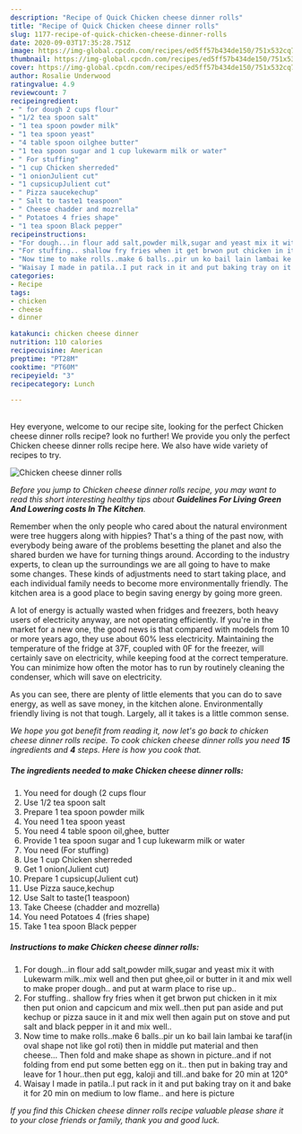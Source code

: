 ```yaml
---
description: "Recipe of Quick Chicken cheese dinner rolls"
title: "Recipe of Quick Chicken cheese dinner rolls"
slug: 1177-recipe-of-quick-chicken-cheese-dinner-rolls
date: 2020-09-03T17:35:28.751Z
image: https://img-global.cpcdn.com/recipes/ed5ff57b434de150/751x532cq70/chicken-cheese-dinner-rolls-recipe-main-photo.jpg
thumbnail: https://img-global.cpcdn.com/recipes/ed5ff57b434de150/751x532cq70/chicken-cheese-dinner-rolls-recipe-main-photo.jpg
cover: https://img-global.cpcdn.com/recipes/ed5ff57b434de150/751x532cq70/chicken-cheese-dinner-rolls-recipe-main-photo.jpg
author: Rosalie Underwood
ratingvalue: 4.9
reviewcount: 7
recipeingredient:
- " for dough 2 cups flour"
- "1/2 tea spoon salt"
- "1 tea spoon powder milk"
- "1 tea spoon yeast"
- "4 table spoon oilghee butter"
- "1 tea spoon sugar and 1 cup lukewarm milk or water"
- " For stuffing"
- "1 cup Chicken sherreded"
- "1 onionJulient cut"
- "1 cupsicupJulient cut"
- " Pizza saucekechup"
- " Salt to taste1 teaspoon"
- " Cheese chadder and mozrella"
- " Potatoes 4 fries shape"
- "1 tea spoon Black pepper"
recipeinstructions:
- "For dough...in flour add salt,powder milk,sugar and yeast mix it with Lukewarm milk..mix well and then put ghee,oil or butter in it and mix well to make proper dough.. and put at warm place to rise up.."
- "For stuffing.. shallow fry fries when it get brwon put chicken in it mix then put onion and capcicum and mix well..then put pan aside and put kechup or pizza sauce in it and mix well then again put on stove and put salt and black pepper in it and mix well.."
- "Now time to make rolls..make 6 balls..pir un ko bail lain lambai ke taraf(in oval shape not like gol roti) then in middle put material and then cheese... Then fold and make shape as shown in picture..and if not folding from end put some betten egg on it.. then put in baking tray and leave for 1 hour..then put egg, kaloji and till..and bake for 20 min at 120°"
- "Waisay I made in patila..I put rack in it and put baking tray on it and bake it for 20 min on medium to low flame.. and here is picture"
categories:
- Recipe
tags:
- chicken
- cheese
- dinner

katakunci: chicken cheese dinner 
nutrition: 110 calories
recipecuisine: American
preptime: "PT28M"
cooktime: "PT60M"
recipeyield: "3"
recipecategory: Lunch

---
```

<br>
Hey everyone, welcome to our recipe site, looking for the perfect Chicken cheese dinner rolls recipe? look no further! We provide you only the perfect Chicken cheese dinner rolls recipe here. We also have wide variety of recipes to try.
<br>


![Chicken cheese dinner rolls](https://img-global.cpcdn.com/recipes/ed5ff57b434de150/751x532cq70/chicken-cheese-dinner-rolls-recipe-main-photo.jpg)

<i>Before you jump to Chicken cheese dinner rolls recipe, you may want to read this short interesting healthy tips about 
<strong>Guidelines For Living Green And Lowering costs In The Kitchen</strong>.</i>
</br>

Remember when the only people who cared about the natural environment were tree huggers along with hippies? That's a thing of the past now, with everybody being aware of the problems besetting the planet and also the shared burden we have for turning things around. According to the industry experts, to clean up the surroundings we are all going to have to make some changes. These kinds of adjustments need to start taking place, and each individual family needs to become more environmentally friendly. The kitchen area is a good place to begin saving energy by going more green.

A lot of energy is actually wasted when fridges and freezers, both heavy users of electricity anyway, are not operating efficiently. If you're in the market for a new one, the good news is that compared with models from 10 or more years ago, they use about 60% less electricity. Maintaining the temperature of the fridge at 37F, coupled with 0F for the freezer, will certainly save on electricity, while keeping food at the correct temperature. You can minimize how often the motor has to run by routinely cleaning the condenser, which will save on electricity.

As you can see, there are plenty of little elements that you can do to save energy, as well as save money, in the kitchen alone. Environmentally friendly living is not that tough. Largely, all it takes is a little common sense.


<i>We hope you got benefit from reading it, now let's go back to chicken cheese dinner rolls recipe. To cook chicken cheese dinner rolls you need <strong>15</strong> ingredients and <strong>4</strong> steps. Here is how you cook that.
</i>

##### The ingredients needed to make Chicken cheese dinner rolls:

1. You need  for dough (2 cups flour
1. Use 1/2 tea spoon salt
1. Prepare 1 tea spoon powder milk
1. You need 1 tea spoon yeast
1. You need 4 table spoon oil,ghee, butter
1. Provide 1 tea spoon sugar and 1 cup lukewarm milk or water
1. You need  (For stuffing)
1. Use 1 cup Chicken sherreded
1. Get 1 onion(Julient cut)
1. Prepare 1 cupsicup(Julient cut)
1. Use  Pizza sauce,kechup
1. Use  Salt to taste(1 teaspoon)
1. Take  Cheese (chadder and mozrella)
1. You need  Potatoes 4 (fries shape)
1. Take 1 tea spoon Black pepper


##### Instructions to make Chicken cheese dinner rolls:

1. For dough...in flour add salt,powder milk,sugar and yeast mix it with Lukewarm milk..mix well and then put ghee,oil or butter in it and mix well to make proper dough.. and put at warm place to rise up..
1. For stuffing.. shallow fry fries when it get brwon put chicken in it mix then put onion and capcicum and mix well..then put pan aside and put kechup or pizza sauce in it and mix well then again put on stove and put salt and black pepper in it and mix well..
1. Now time to make rolls..make 6 balls..pir un ko bail lain lambai ke taraf(in oval shape not like gol roti) then in middle put material and then cheese... Then fold and make shape as shown in picture..and if not folding from end put some betten egg on it.. then put in baking tray and leave for 1 hour..then put egg, kaloji and till..and bake for 20 min at 120°
1. Waisay I made in patila..I put rack in it and put baking tray on it and bake it for 20 min on medium to low flame.. and here is picture


<i>If you find this Chicken cheese dinner rolls recipe valuable please share it to your close friends or family, thank you and good luck.</i>
